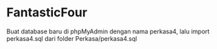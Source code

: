 FantasticFour
=============
Buat database baru di phpMyAdmin dengan nama perkasa4, lalu import perkasa4.sql dari folder Perkasa/perkasa4.sql
